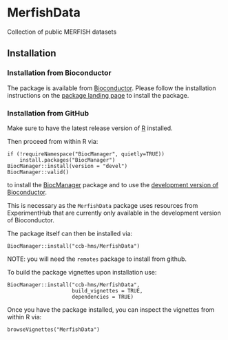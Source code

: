 # MerfishData
Collection of public MERFISH datasets

## Installation

### Installation from Bioconductor

The package is available from [Bioconductor](https://bioconductor.org/).
Please follow the installation instructions on the
[package landing page](https://bioconductor.org/packages/MerfishData)
to install the package.

### Installation from GitHub

Make sure to have the latest release version of 
[R](https://cran.r-project.org/) installed.

Then proceed from within R via:

```
if (!requireNamespace("BiocManager", quietly=TRUE))
    install.packages("BiocManager")
BiocManager::install(version = "devel")
BiocManager::valid()
```

to install the 
[BiocManager](https://cran.r-project.org/web/packages/BiocManager/index.html) package
and to use the
[development version of Bioconductor](https://contributions.bioconductor.org/use-devel.html).

This is necessary as the `MerfishData` package uses resources from ExperimentHub
that are currently only available in the development version of Bioconductor.

The package itself can then be installed via:

```
BiocManager::install("ccb-hms/MerfishData")
```

NOTE: you will need the `remotes` package to install from github. 

To build the package vignettes upon installation use:

```
BiocManager::install("ccb-hms/MerfishData",
                     build_vignettes = TRUE,
                     dependencies = TRUE)
```

Once you have the package installed, you can inspect the vignettes from within
R via:

```
browseVignettes("MerfishData")
```

